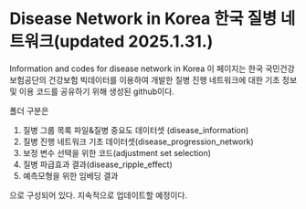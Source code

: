 # Disease Network in Korea 한국 질병 네트워크(updated 2025.1.31.)
Information and codes for disease network in Korea
이 페이지는 한국 국민건강보험공단의 건강보험 빅데이터를 이용하여 개발한 질병 진행 네트워크에 대한 기초 정보 및 이용 코드를 공유하기 위해 생성된 github이다.

폴더 구분은 
1. 질병 그룹 목록 파일&질병 중요도 데이터셋 (disease_information)
2. 질병 진행 네트워크 기초 데이터셋(disease_progression_network)
3. 보정 변수 선택을 위한 코드(adjustment set selection)
4. 질병 파급효과 결과(disease_ripple_effect)
5. 예측모형을 위한 임베딩 결과

으로 구성되어 있다.
지속적으로 업데이트할 예정이다.
